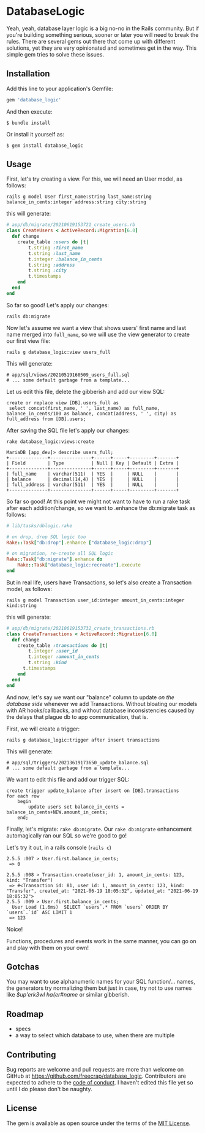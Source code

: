 # DatabaseLogic

Yeah, yeah, database layer logic is a big no-no in the Rails community. But if you're building something serious, sooner or later you will need to break the rules. There are several gems out there that come up with different solutions, yet they are very opinionated and sometimes get in the way. This simple gem tries to solve these issues.

## Installation

Add this line to your application's Gemfile:

```ruby
gem 'database_logic'
```

And then execute:

    $ bundle install

Or install it yourself as:

    $ gem install database_logic

## Usage

First, let's try creating a view. For this, we will need an User model, as follows:

`rails g model User first_name:string last_name:string balance_in_cents:integer address:string city:string`

this will generate:

```ruby
# app/db/migrate/20210619153721_create_users.rb
class CreateUsers < ActiveRecord::Migration[6.0]
  def change
    create_table :users do |t|
        t.string :first_name
        t.string :last_name
        t.integer :balance_in_cents
        t.string :address
        t.string :city
        t.timestamps
    end
  end
end
```

So far so good! Let's apply our changes:

`rails db:migrate`

Now let's assume we want a view that shows users' first name and last name merged into `full_name`, so we will use the view generator to create our first view file:

`rails g database_logic:view users_full`

This will generate:

```
# app/sql/views/20210519160509_users_full.sql
# ... some default garbage from a template...
```
Let us edit this file, delete the gibberish and add our view SQL:

```
create or replace view [DB].users_full as
 select concat(first_name, ' ', last_name) as full_name, balance_in_cents/100 as balance, concat(address, ' ', city) as full_address from [DB].users;
```

After saving the SQL file let's apply our changes:

`rake database_logic:views:create`

```
MariaDB [app_dev]> describe users_full;
+--------------+---------------+------+-----+---------+-------+
| Field        | Type          | Null | Key | Default | Extra |
+--------------+---------------+------+-----+---------+-------+
| full_name    | varchar(511)  | YES  |     | NULL    |       |
| balance      | decimal(14,4) | YES  |     | NULL    |       |
| full_address | varchar(511)  | YES  |     | NULL    |       |
+--------------+---------------+------+-----+---------+-------+
```

So far so good! At this point we might not want to have to run a rake task after each addition/change, so we want to .enhance the db:migrate task as follows:

```ruby
# lib/tasks/dblogic.rake

# on drop, drop SQL logic too
Rake::Task["db:drop"].enhance ["database_logic:drop"]

# on migration, re-create all SQL logic
Rake::Task["db:migrate"].enhance do
    Rake::Task["database_logic:recreate"].execute
end
```

But in real life, users have Transactions, so let's also create a Transaction model, as follows:

`rails g model Transaction user_id:integer amount_in_cents:integer kind:string`

this will generate:

```ruby
# app/db/migrate/20210619153732_create_transactions.rb
class CreateTransactions < ActiveRecord::Migration[6.0]
  def change
    create_table :transactions do |t|
        t.integer :user_id
        t.integer :amount_in_cents
        t.string :kind
      t.timestamps
    end
  end
end
```

And now, let's say we want our "balance" column to update _on the database side_ whenever we add Transactions. Without bloating our models with AR hooks/callbacks, and without database inconsistencies caused by the delays that plague db to app communication, that is.

First, we will create a trigger:

`rails g database_logic:trigger after insert transactions`

This will generate:
```
# app/sql/triggers/20213619173650_update_balance.sql
# ... some default garbage from a template...
```

We want to edit this file and add our trigger SQL:
```
create trigger update_balance after insert on [DB].transactions
for each row
    begin
        update users set balance_in_cents = balance_in_cents+NEW.amount_in_cents;
    end;
```

Finally, let's migrate: `rake db:migrate`. Our `rake db:migrate` enhancement automagically ran our SQL so we're good to go!

Let's try it out, in a rails console (`rails c`) 
```
2.5.5 :007 > User.first.balance_in_cents;
 => 0

2.5.5 :008 > Transaction.create(user_id: 1, amount_in_cents: 123, kind: "Transfer")
 => #<Transaction id: 81, user_id: 1, amount_in_cents: 123, kind: "Transfer", created_at: "2021-06-19 18:05:32", updated_at: "2021-06-19 18:05:32">
2.5.5 :009 > User.first.balance_in_cents;
  User Load (1.6ms)  SELECT `users`.* FROM `users` ORDER BY `users`.`id` ASC LIMIT 1
 => 123
```

Noice! 

Functions, procedures and events work in the same manner, you can go on and play with them on your own!

## Gotchas

You may want to use alphanumeric names for your SQL function/... names, the generators try normalizing them but just in case, try not to use names like _$up'erk3wl ha{er#name_ or similar gibberish.


## Roadmap
* specs
* a way to select which database to use, when there are multiple


## Contributing

Bug reports are welcome and pull requests are more than welcome on GitHub at https://github.com/freecrap/database_logic. Contributors are expected to adhere to the [code of conduct](https://github.com/freecrap/database_logic/blob/master/CODE_OF_CONDUCT.md). I haven't edited this file yet so until I do please don't be naughty.

## License

The gem is available as open source under the terms of the [MIT License](https://opensource.org/licenses/MIT).
